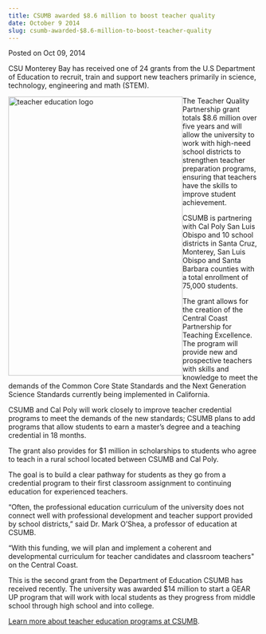 ```yaml
---
title: CSUMB awarded $8.6 million to boost teacher quality
date: October 9 2014
slug: csumb-awarded-$8.6-million-to-boost-teacher-quality
---
```





<span class="date">Posted on Oct 09, 2014    </span>
<p>CSU Monterey Bay has received one of 24 grants from the U.S
Department of Education to recruit, train and support new teachers
primarily in science, technology, engineering and math (STEM).</p>
<p><img alt="teacher education logo" src="http://news.csumb.edu/sites/default/files/65/attachments/news/images/teacher_education.jpg" style="float:left; width:350px; height:560px">The Teacher Quality
Partnership grant totals $8.6 million over five years and will
allow the university to work with high-need school districts to
strengthen teacher preparation programs, ensuring that teachers
have the skills to improve student achievement.</img></p>
<p>CSUMB is partnering with Cal Poly San Luis Obispo and 10 school
districts in Santa Cruz, Monterey, San Luis Obispo and Santa
Barbara counties with a total enrollment of 75,000 students.</p>
<p>The grant allows for the creation of the Central Coast
Partnership for Teaching Excellence. The program will provide new
and prospective teachers with skills and knowledge to meet the
demands of the Common Core State Standards and the Next Generation
Science Standards currently being implemented in California.</p>
<p>CSUMB and Cal Poly will work closely to improve teacher
credential programs to meet the demands of the new standards; CSUMB
plans to add programs that allow students to earn a master&#x2019;s degree
and a teaching credential in 18 months.</p>
<p>The grant also provides for $1 million in scholarships to
students who agree to teach in a rural school located between CSUMB
and Cal Poly.</p>
<p>The goal is to build a clear pathway for students as they go
from a credential program to their first classroom assignment to
continuing education for experienced teachers.</p>
<p>&#x201C;Often, the professional education curriculum of the university
does not connect well with professional development and teacher
support provided by school districts,&#x201D; said Dr. Mark O&#x2019;Shea, a
professor of education at CSUMB.</p>
<p>&#x201C;With this funding, we will plan and implement a coherent and
developmental curriculum for teacher candidates and classroom
teachers&quot; on the Central Coast.</p>
<p>This is the second grant from the Department of Education CSUMB
has received recently. The university was awarded $14 million to
start a GEAR UP program that will work with local students as they
progress from middle school through high school and into
college.</p>
<p><a href="http://teach.csumb.edu" rel="nofollow">Learn more about
teacher education programs at CSUMB</a>.</p>






